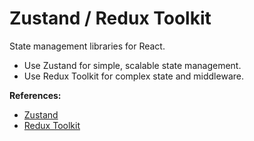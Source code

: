 # Zustand / Redux Toolkit

State management libraries for React.

- Use Zustand for simple, scalable state management.
- Use Redux Toolkit for complex state and middleware.

**References:**
- [Zustand](https://zustand-demo.pmnd.rs/)
- [Redux Toolkit](https://redux-toolkit.js.org/)
